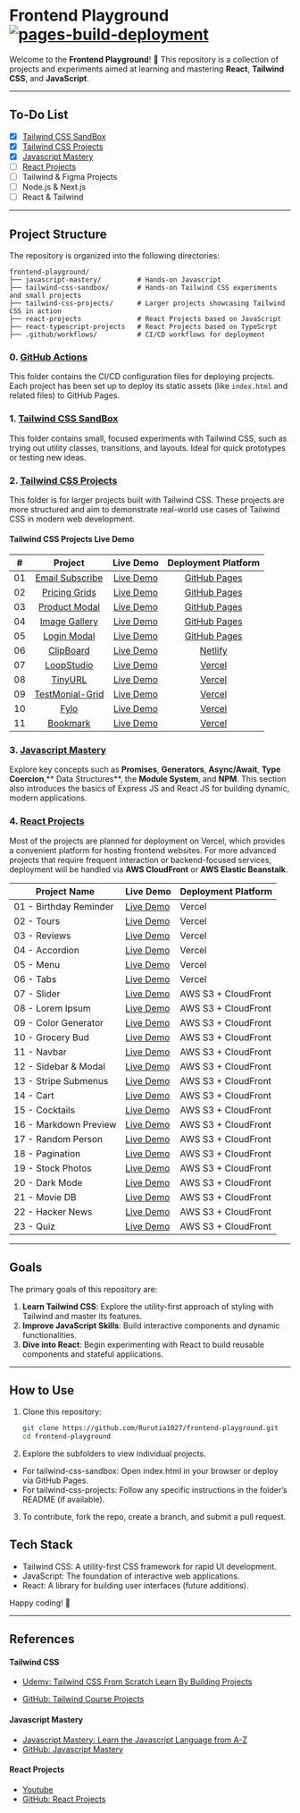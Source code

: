 # Frontend Playground [![pages-build-deployment](https://github.com/Rurutia1027/frontend-playground/actions/workflows/pages/pages-build-deployment/badge.svg)](https://github.com/Rurutia1027/frontend-playground/actions/workflows/pages/pages-build-deployment)

Welcome to the **Frontend Playground**! 🎨 This repository is a collection of projects and experiments aimed at learning and mastering **React**, **Tailwind CSS**, and **JavaScript**.

---

## To-Do List

- [x] [Tailwind CSS SandBox](./tailwind-css-sandbox/)
- [x] [Tailwind CSS Projects](./tailwind-css-projects/)
- [x] [Javascript Mastery](./javascript-mastery/)
- [ ] [React Projects](./javascript-complete-course)
- [ ] Tailwind & Figma Projects
- [ ] Node.js & Next.js
- [ ] React & Tailwind

---

## Project Structure

The repository is organized into the following directories:

```
frontend-playground/
├── javascript-mastery/         # Hands-on Javascript
├── tailwind-css-sandbox/       # Hands-on Tailwind CSS experiments and small projects
├── tailwind-css-projects/      # Larger projects showcasing Tailwind CSS in action
├── react-projects              # React Projects based on JavaScript
├── react-typescript-projects   # React Projects based on TypeScrpt
├── .github/workflows/          # CI/CD workflows for deployment
```

### 0. [GitHub Actions](https://github.com/Rurutia1027/frontend-playground/actions)

This folder contains the CI/CD configuration files for deploying projects. Each project has been set up to deploy its static assets (like `index.html` and related files) to GitHub Pages.

### 1. [Tailwind CSS SandBox](https://rurutia1027.github.io/frontend-playground/tailwind-css-sandbox/index.html)

This folder contains small, focused experiments with Tailwind CSS, such as trying out utility classes, transitions, and layouts. Ideal for quick prototypes or testing new ideas.

### 2. [Tailwind CSS Projects](./tailwind-css-projects/)

This folder is for larger projects built with Tailwind CSS. These projects are more structured and aim to demonstrate real-world use cases of Tailwind CSS in modern web development.

#### Tailwind CSS Projects Live Demo

|  #  |                                                               Project                                                               |                                                           Live Demo                                                           |            Deployment Platform             |
| :-: | :---------------------------------------------------------------------------------------------------------------------------------: | :---------------------------------------------------------------------------------------------------------------------------: | :----------------------------------------: |
| 01  | [Email Subscribe](https://github.com/Rurutia1027/frontend-playground/tree/main/tailwind-css-projects/mini-projects/email-subscribe) | [Live Demo](https://rurutia1027.github.io/frontend-playground/tailwind-css-projects/mini-projects/email-subscribe/index.html) | [GitHub Pages ](https://pages.github.com/) |
| 02  |   [Pricing Grids](https://github.com/Rurutia1027/frontend-playground/tree/main/tailwind-css-projects/mini-projects/pricing-cards)   |  [Live Demo](https://rurutia1027.github.io/frontend-playground/tailwind-css-projects/mini-projects/pricing-cards/index.html)  | [GitHub Pages ](https://pages.github.com/) |
| 03  |   [Product Modal](https://github.com/Rurutia1027/frontend-playground/tree/main/tailwind-css-projects/mini-projects/product-modal)   |  [Live Demo](https://rurutia1027.github.io/frontend-playground/tailwind-css-projects/mini-projects/product-modal/index.html)  | [GitHub Pages ](https://pages.github.com/) |
| 04  |   [Image Gallery](https://github.com/Rurutia1027/frontend-playground/tree/main/tailwind-css-projects/mini-projects/image-gallery)   |  [Live Demo](https://rurutia1027.github.io/frontend-playground/tailwind-css-projects/mini-projects/image-gallery/index.html)  | [GitHub Pages ](https://pages.github.com/) |
| 05  |     [Login Modal](https://github.com/Rurutia1027/frontend-playground/tree/main/tailwind-css-projects/mini-projects/login-modal)     |   [Live Demo](https://rurutia1027.github.io/frontend-playground/tailwind-css-projects/mini-projects/login-modal/index.html)   | [GitHub Pages ](https://pages.github.com/) |
| 06  |     [ClipBoard](https://github.com/Rurutia1027/frontend-playground/tree/main/tailwind-css-projects/website-projects/clipboard)      |                                 [Live Demo](https://tailwind-website-clipboard.netlify.app/)                                  |    [Netlify](https://app.netlify.com/)     |
| 07  |     [LoopStudio](https://github.com/Rurutia1027/frontend-playground/tree/main/tailwind-css-projects/website-projects/clipboard)     |                                   [Live Demo](https://frontend-playground-five.vercel.app/)                                   |       [Vercel](https://vercel.com/)        |
| 08  |                [TinyURL](https://github.com/Rurutia1027/frontend-playground/tree/main/tailwind-css-projects/shortly)                |                                   [Live Demo](https://frontend-playground-wi4d.vercel.app/)                                   |       [Vercel](https://vercel.com/)        |
| 09  |        [TestMonial-Grid](https://github.com/Rurutia1027/frontend-playground/tree/main/tailwind-css-projects/testmonial-grid)        |                                [Live Demo](https://frontend-playground-testmonial.vercel.app/)                                |       [Vercel](https://vercel.com/)        |
| 10  |                   [Fylo](https://github.com/Rurutia1027/frontend-playground/tree/main/tailwind-css-projects/fylo)                   |                                   [Live Demo](https://frontend-playground-j5jl.vercel.app/)                                   |       [Vercel](https://vercel.com/)        |
| 11  |               [Bookmark](https://github.com/Rurutia1027/frontend-playground/tree/main/tailwind-css-projects/bookmark)               |                                   [Live Demo](https://frontend-playground-lftt.vercel.app/)                                   |       [Vercel](https://vercel.com/)        |

### 3. [Javascript Mastery](./javascript-mastery)

Explore key concepts such as **Promises**, **Generators**, **Async/Await**, **Type Coercion**,** Data Structures**, the **Module System**, and **NPM**. This section also introduces the basics of Express JS and React JS for building dynamic, modern applications.

### 4. [React Projects](./react-projects/react-projects/)

Most of the projects are planned for deployment on Vercel, which provides a convenient platform for hosting frontend websites. For more advanced projects that require frequent interaction or backend-focused services, deployment will be handled via **AWS CloudFront** or **AWS Elastic Beanstalk**.

| Project Name           | Live Demo                                                   | Deployment Platform |
| ---------------------- | ----------------------------------------------------------- | ------------------- |
| 01 - Birthday Reminder | [Live Demo](https://birthday-reminder-teal-chi.vercel.app/) | Vercel              |
| 02 - Tours             | [Live Demo](http://your-cloudfront-url)                     | Vercel              |
| 03 - Reviews           | [Live Demo](http://your-cloudfront-url)                     | Vercel              |
| 04 - Accordion         | [Live Demo](http://your-cloudfront-url)                     | Vercel              |
| 05 - Menu              | [Live Demo](http://your-cloudfront-url)                     | Vercel              |
| 06 - Tabs              | [Live Demo](http://your-cloudfront-url)                     | Vercel              |
| 07 - Slider            | [Live Demo](http://your-cloudfront-url)                     | AWS S3 + CloudFront |
| 08 - Lorem Ipsum       | [Live Demo](http://your-cloudfront-url)                     | AWS S3 + CloudFront |
| 09 - Color Generator   | [Live Demo](http://your-cloudfront-url)                     | AWS S3 + CloudFront |
| 10 - Grocery Bud       | [Live Demo](http://your-cloudfront-url)                     | AWS S3 + CloudFront |
| 11 - Navbar            | [Live Demo](http://your-cloudfront-url)                     | AWS S3 + CloudFront |
| 12 - Sidebar & Modal   | [Live Demo](http://your-cloudfront-url)                     | AWS S3 + CloudFront |
| 13 - Stripe Submenus   | [Live Demo](http://your-cloudfront-url)                     | AWS S3 + CloudFront |
| 14 - Cart              | [Live Demo](http://your-cloudfront-url)                     | AWS S3 + CloudFront |
| 15 - Cocktails         | [Live Demo](http://your-cloudfront-url)                     | AWS S3 + CloudFront |
| 16 - Markdown Preview  | [Live Demo](http://your-cloudfront-url)                     | AWS S3 + CloudFront |
| 17 - Random Person     | [Live Demo](http://your-cloudfront-url)                     | AWS S3 + CloudFront |
| 18 - Pagination        | [Live Demo](http://your-cloudfront-url)                     | AWS S3 + CloudFront |
| 19 - Stock Photos      | [Live Demo](http://your-cloudfront-url)                     | AWS S3 + CloudFront |
| 20 - Dark Mode         | [Live Demo](http://your-cloudfront-url)                     | AWS S3 + CloudFront |
| 21 - Movie DB          | [Live Demo](http://your-cloudfront-url)                     | AWS S3 + CloudFront |
| 22 - Hacker News       | [Live Demo](http://your-cloudfront-url)                     | AWS S3 + CloudFront |
| 23 - Quiz              | [Live Demo](http://your-cloudfront-url)                     | AWS S3 + CloudFront |

---

## Goals

The primary goals of this repository are:

1. **Learn Tailwind CSS**: Explore the utility-first approach of styling with Tailwind and master its features.
2. **Improve JavaScript Skills**: Build interactive components and dynamic functionalities.
3. **Dive into React**: Begin experimenting with React to build reusable components and stateful applications.

---

## How to Use

1. Clone this repository:
   ```bash
   git clone https://github.com/Rurutia1027/frontend-playground.git
   cd frontend-playground
   ```
2. Explore the subfolders to view individual projects.

- For tailwind-css-sandbox: Open index.html in your browser or deploy via GitHub Pages.
- For tailwind-css-projects: Follow any specific instructions in the folder’s README (if available).

3. To contribute, fork the repo, create a branch, and submit a pull request.

## Tech Stack

- Tailwind CSS: A utility-first CSS framework for rapid UI development.
- JavaScript: The foundation of interactive web applications.
- React: A library for building user interfaces (future additions).

Happy coding! 🚀

---

## References

#### Tailwind CSS

- [Udemy: Tailwind CSS From Scratch Learn By Building Projects](https://www.udemy.com/course/tailwind-from-scratch/)

- [GitHub: Tailwind Course Projects](https://github.com/bradtraversy/tailwind-course-projects)

#### Javascript Mastery

- [Javascript Mastery: Learn the Javascript Language from A-Z](https://app.amigoscode.com/p/javascript-mastery)
- [GitHub: Javascript Mastery](https://github.com/amigoscode/javascript-mastery)

#### React Projects

- [Youtube](https://www.youtube.com/watch?v=iZhV0bILFb0)
- [GitHub: React Projects](https://github.com/john-smilga/react-projects)
